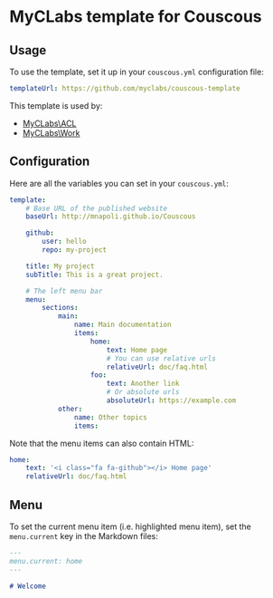 # MyCLabs template for Couscous

## Usage

To use the template, set it up in your `couscous.yml` configuration file:

```yaml
templateUrl: https://github.com/myclabs/couscous-template
```

This template is used by:

- [MyCLabs\ACL](http://myclabs.github.io/ACL/)
- [MyCLabs\Work](http://myclabs.github.io/Work/)

## Configuration

Here are all the variables you can set in your `couscous.yml`:

```yaml
template:
    # Base URL of the published website
    baseUrl: http://mnapoli.github.io/Couscous

    github:
        user: hello
        repo: my-project

    title: My project
    subTitle: This is a great project.

    # The left menu bar
    menu:
        sections:
            main:
                name: Main documentation
                items:
                    home:
                        text: Home page
                        # You can use relative urls
                        relativeUrl: doc/faq.html
                    foo:
                        text: Another link
                        # Or absolute urls
                        absoluteUrl: https://example.com
            other:
                name: Other topics
                items:
```

Note that the menu items can also contain HTML:

```yaml
home:
    text: '<i class="fa fa-github"></i> Home page'
    relativeUrl: doc/faq.html
```

## Menu

To set the current menu item (i.e. highlighted menu item), set the `menu.current`
key in the Markdown files:

```markdown
---
menu.current: home
---

# Welcome
```
